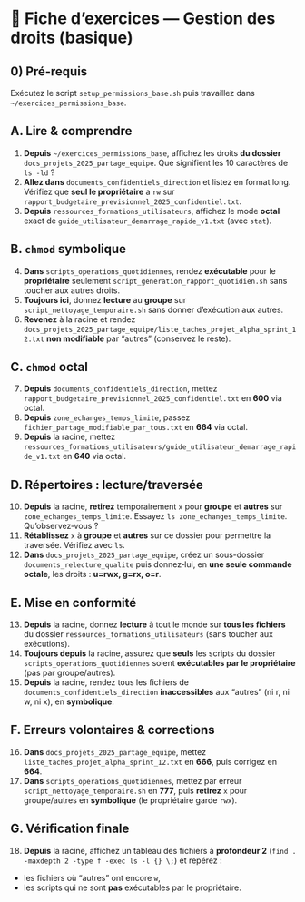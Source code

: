 # 📄 Fiche d’exercices — Gestion des droits (basique)

## 0) Pré-requis
Exécutez le script `setup_permissions_base.sh` puis travaillez dans `~/exercices_permissions_base`.

## A. Lire & comprendre
1. **Depuis** `~/exercices_permissions_base`, affichez les droits **du dossier** `docs_projets_2025_partage_equipe`. Que signifient les 10 caractères de `ls -ld` ?
2. **Allez dans** `documents_confidentiels_direction` et listez en format long. Vérifiez que **seul le propriétaire** a `rw` sur `rapport_budgetaire_previsionnel_2025_confidentiel.txt`.
3. **Depuis** `ressources_formations_utilisateurs`, affichez le mode **octal** exact de `guide_utilisateur_demarrage_rapide_v1.txt` (avec `stat`).

## B. `chmod` symbolique
4. **Dans** `scripts_operations_quotidiennes`, rendez **exécutable** pour le **propriétaire** seulement `script_generation_rapport_quotidien.sh` sans toucher aux autres droits.
5. **Toujours ici**, donnez **lecture** au **groupe** sur `script_nettoyage_temporaire.sh` sans donner d’exécution aux autres.
6. **Revenez** à la racine et rendez `docs_projets_2025_partage_equipe/liste_taches_projet_alpha_sprint_12.txt` **non modifiable** par “autres” (conservez le reste).

## C. `chmod` octal
7. **Depuis** `documents_confidentiels_direction`, mettez `rapport_budgetaire_previsionnel_2025_confidentiel.txt` en **600** via octal.
8. **Depuis** `zone_echanges_temps_limite`, passez `fichier_partage_modifiable_par_tous.txt` en **664** via octal.
9. **Depuis** la racine, mettez `ressources_formations_utilisateurs/guide_utilisateur_demarrage_rapide_v1.txt` en **640** via octal.

## D. Répertoires : lecture/traversée
10. **Depuis** la racine, **retirez** temporairement `x` pour **groupe** et **autres** sur `zone_echanges_temps_limite`. Essayez `ls zone_echanges_temps_limite`. Qu’observez‑vous ?
11. **Rétablissez** `x` à **groupe** et **autres** sur ce dossier pour permettre la traversée. Vérifiez avec `ls`.
12. **Dans** `docs_projets_2025_partage_equipe`, créez un sous-dossier `documents_relecture_qualite` puis donnez‑lui, en **une seule commande octale**, les droits : **u=rwx, g=rx, o=r**.

## E. Mise en conformité
13. **Depuis** la racine, donnez **lecture** à tout le monde sur **tous les fichiers** du dossier `ressources_formations_utilisateurs` (sans toucher aux exécutions).
14. **Toujours depuis** la racine, assurez que **seuls** les scripts du dossier `scripts_operations_quotidiennes` soient **exécutables par le propriétaire** (pas par groupe/autres).
15. **Depuis** la racine, rendez tous les fichiers de `documents_confidentiels_direction` **inaccessibles** aux “autres” (ni r, ni w, ni x), en **symbolique**.

## F. Erreurs volontaires & corrections
16. **Dans** `docs_projets_2025_partage_equipe`, mettez `liste_taches_projet_alpha_sprint_12.txt` en **666**, puis corrigez en **664**.
17. **Dans** `scripts_operations_quotidiennes`, mettez par erreur `script_nettoyage_temporaire.sh` en **777**, puis **retirez** `x` pour groupe/autres en **symbolique** (le propriétaire garde `rwx`).

## G. Vérification finale
18. **Depuis** la racine, affichez un tableau des fichiers à **profondeur 2** (`find . -maxdepth 2 -type f -exec ls -l {} \;`) et repérez :
   - les fichiers où “autres” ont encore `w`,
   - les scripts qui ne sont **pas** exécutables par le propriétaire.
